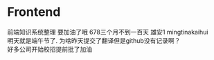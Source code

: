 # Frontend
前端知识系统整理
要加油了哦
678三个月不到一百天
雄安1
mingtinakaihui  
明天就是端午节了. 
为啥昨天提交了翻译但是github没有记录啊？  
好多公司开始校招提前批了加油
